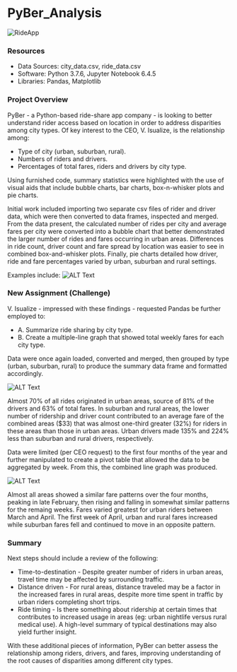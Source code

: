 # PyBer_Analysis

![RideApp](https://user-images.githubusercontent.com/30667001/165968057-73aa2ee8-a849-427d-a8e5-2f75b7af361d.png)

### Resources
- Data Sources: city_data.csv, ride_data.csv
- Software: Python 3.7.6, Jupyter Notebook 6.4.5
- Libraries: Pandas, Matplotlib

### Project Overview
PyBer - a Python-based ride-share app company - is looking to better understand rider access based on location in order to address disparities among city types.
Of key interest to the CEO, V. Isualize, is the relationship among:
* Type of city (urban, suburban, rural).
* Numbers of riders and drivers.
* Percentages of total fares, riders and drivers by city type.

Using furnished code, summary statistics were highlighted with the use of visual aids that include bubble charts, bar charts, box-n-whisker plots and pie charts.

Initial work included importing two separate csv files of rider and driver data, which were then converted to data frames, inspected and merged.
From the data present, the calculated number of rides per city and average fares per city were converted into a bubble chart that better demonstrated the larger number of rides and fares occurring in urban areas.
Differences in ride count, driver count and fare spread by location was easier to see in combined box-and-whisker plots. Finally, pie charts detailed how driver, ride and fare percentages varied by urban, suburban and rural settings.

Examples include:
   ![ALT Text](https://user-images.githubusercontent.com/30667001/150445805-55b23053-ef0b-4805-b074-78c326ae4445.png)

### New Assignment (Challenge)
V. Isualize - impressed with these findings - requested Pandas be further employed to:
* A. Summarize ride sharing by city type.
* B. Create a multiple-line graph that showed total weekly fares for each city type.

Data were once again loaded, converted and merged, then grouped by type (urban, suburban, rural) to produce the summary data frame and formatted accordingly.

   ![ALT Text](https://user-images.githubusercontent.com/30667001/150442601-73802679-be48-4a9c-8ca3-0f493ed4a0d2.png)

Almost 70% of all rides originated in urban areas, source of 81% of the drivers and 63% of total fares. In suburban and rural areas, the lower number of ridership and driver count contributed to an average fare of the combined areas ($33) that was almost one-third greater (32%) for riders in these areas than those in urban areas. Urban drivers made 135% and 224% less than suburban and rural drivers, respectively.

Data were limited (per CEO request) to the first four months of the year and further manipulated to create a pivot table that allowed the data to be aggregated by week.
From this, the combined line graph was produced.

   ![ALT Text](https://user-images.githubusercontent.com/30667001/150442582-7d7a1863-71af-4f8a-96ae-53cd5d620304.png)

Almost all areas showed a similar fare patterns over the four months, peaking in late February, then rising and falling in somewhat similar patterns for the remaing weeks. Fares  varied greatest for urban riders between March and April. The first week of April, urban and rural fares increased while suburban fares fell and continued to move in an opposite pattern.

### Summary
Next steps should include a review of the following:
* Time-to-destination - Despite greater number of riders in urban areas, travel time may be affected by surrounding traffic.
* Distance driven - For rural areas, distance traveled may be a factor in the increased fares in rural areas, despite more time spent in traffic by urban riders completing short trips.
* Ride timing - Is there something about ridership at certain times that contributes to increased usage in areas (eg: urban nightlife versus rural medical use).
A high-level summary of typical destinations may also yield further insight.

With these additional pieces of information, PyBer can better assess the relationship among riders, drivers, and fares, improving understanding of the root causes of disparities among different city types.
